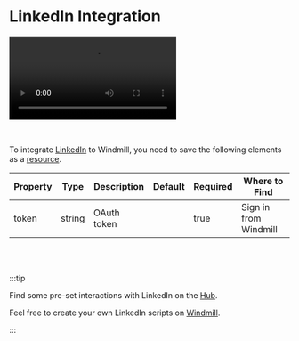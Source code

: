 # LinkedIn Integration

<video
    className="border-2 rounded-xl object-cover w-full h-full"
    autoPlay
    loop
    controls
    id="main-video"
    src="/videos/adding_linkedin_resource.mp4"
/>

<br/>

To integrate [LinkedIn](https://www.linkedin.com/) to Windmill, you need to save the following elements as a [resource](../core_concepts/3_resources_and_types/index.md).

| Property | Type   | Description | Default | Required | Where to Find         |
| -------- | ------ | ----------- | ------- | -------- | --------------------- |
| token    | string | OAuth token |         | true     | Sign in from Windmill |

<br/><br/>

:::tip

Find some pre-set interactions with LinkedIn on the [Hub](https://hub.windmill.dev/integrations/linkedin).

Feel free to create your own LinkedIn scripts on [Windmill](../getting_started/00_how_to_use_windmill/index.mdx).

:::
